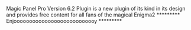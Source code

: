Magic Panel Pro Version 6.2 Plugin is a new plugin 
of its kind in its design and provides free content
for all fans of the magical Enigma2
 ********* Enjooooooooooooooooooooooooooy *********
